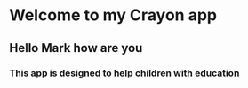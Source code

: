# Welcome to my Crayon app  

## Hello Mark how are you

### This app is designed to help children with education
